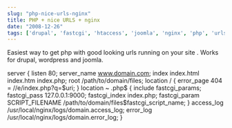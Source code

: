 ```yaml
---
slug: "php-nice-urls-nginx"
title: PHP + nice URLS + nginx
date: "2008-12-26"
tags: ['drupal', 'fastcgi', 'htaccess', 'joomla', 'nginx', 'php', 'urls', 'wordpress']
---
```

Easiest way to get php with good looking urls running on your site . Works for drupal, wordpress and joomla.

server {
listen 80;
server_name www.domain.com;
index  index.html index.htm index.php;
root   /path/to/domain/files;
location / {
error_page 404 = //e/index.php?q=$uri;
}
location ~ .php$ {
include        fastcgi_params;
fastcgi_pass   127.0.0.1:9000;
fastcgi_index  index.php;
fastcgi_param  SCRIPT_FILENAME /path/to/domain/files$fastcgi_script_name;
}
access_log      /usr/local/nginx/logs/domain.access_log;
error_log       /usr/local/nginx/logs/domain.error_log;
}
